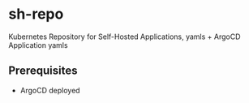 # sh-repo
Kubernetes Repository for Self-Hosted Applications, yamls + ArgoCD Application yamls

## Prerequisites
- ArgoCD deployed